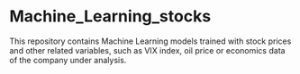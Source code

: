 # Machine_Learning_stocks
This repository contains Machine Learning models trained with stock prices and other related variables, such as VIX index, oil price or economics data of the company under analysis. 
